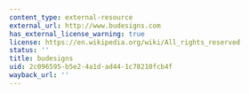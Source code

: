```yaml
---
content_type: external-resource
external_url: http://www.budesigns.com
has_external_license_warning: true
license: https://en.wikipedia.org/wiki/All_rights_reserved
status: ''
title: budesigns
uid: 2c096595-b5e2-4a1d-ad44-1c78210fcb4f
wayback_url: ''
---
```

